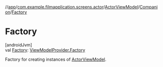 //[app](../../../../index.md)/[com.example.filmapplication.screens.actor](../../index.md)/[ActorViewModel](../index.md)/[Companion](index.md)/[Factory](-factory.md)

# Factory

[androidJvm]\
val [Factory](-factory.md): [ViewModelProvider.Factory](https://developer.android.com/reference/kotlin/androidx/lifecycle/ViewModelProvider.Factory.html)

Factory for creating instances of [ActorViewModel](../index.md).
